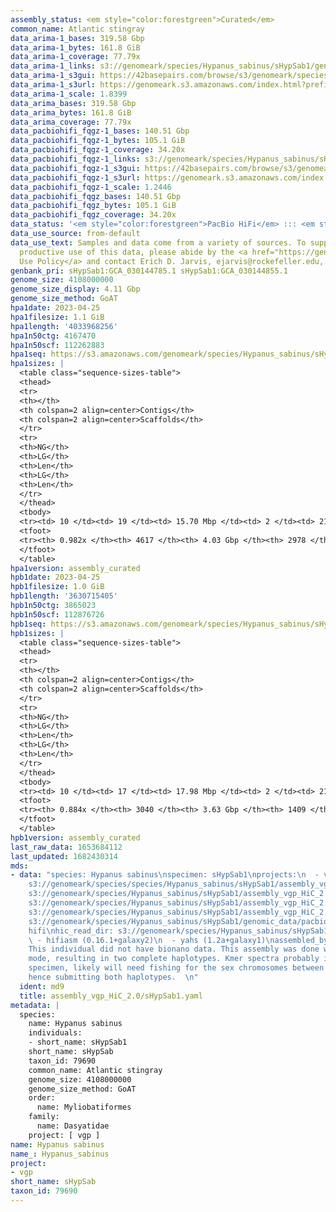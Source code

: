 ```yaml
---
assembly_status: <em style="color:forestgreen">Curated</em>
common_name: Atlantic stingray
data_arima-1_bases: 319.58 Gbp
data_arima-1_bytes: 161.8 GiB
data_arima-1_coverage: 77.79x
data_arima-1_links: s3://genomeark/species/Hypanus_sabinus/sHypSab1/genomic_data/arima/<br>
data_arima-1_s3gui: https://42basepairs.com/browse/s3/genomeark/species/Hypanus_sabinus/sHypSab1/genomic_data/arima/
data_arima-1_s3url: https://genomeark.s3.amazonaws.com/index.html?prefix=species/Hypanus_sabinus/sHypSab1/genomic_data/arima/
data_arima-1_scale: 1.8399
data_arima_bases: 319.58 Gbp
data_arima_bytes: 161.8 GiB
data_arima_coverage: 77.79x
data_pacbiohifi_fqgz-1_bases: 140.51 Gbp
data_pacbiohifi_fqgz-1_bytes: 105.1 GiB
data_pacbiohifi_fqgz-1_coverage: 34.20x
data_pacbiohifi_fqgz-1_links: s3://genomeark/species/Hypanus_sabinus/sHypSab1/genomic_data/pacbio_hifi/<br>
data_pacbiohifi_fqgz-1_s3gui: https://42basepairs.com/browse/s3/genomeark/species/Hypanus_sabinus/sHypSab1/genomic_data/pacbio_hifi/
data_pacbiohifi_fqgz-1_s3url: https://genomeark.s3.amazonaws.com/index.html?prefix=species/Hypanus_sabinus/sHypSab1/genomic_data/pacbio_hifi/
data_pacbiohifi_fqgz-1_scale: 1.2446
data_pacbiohifi_fqgz_bases: 140.51 Gbp
data_pacbiohifi_fqgz_bytes: 105.1 GiB
data_pacbiohifi_fqgz_coverage: 34.20x
data_status: '<em style="color:forestgreen">PacBio HiFi</em> ::: <em style="color:forestgreen">Arima</em>'
data_use_source: from-default
data_use_text: Samples and data come from a variety of sources. To support fair and
  productive use of this data, please abide by the <a href="https://genome10k.soe.ucsc.edu/data-use-policies/">Data
  Use Policy</a> and contact Erich D. Jarvis, ejarvis@rockefeller.edu, with any questions.
genbank_pri: sHypSab1:GCA_030144785.1 sHypSab1:GCA_030144855.1
genome_size: 4108000000
genome_size_display: 4.11 Gbp
genome_size_method: GoAT
hpa1date: 2023-04-25
hpa1filesize: 1.1 GiB
hpa1length: '4033968256'
hpa1n50ctg: 4167470
hpa1n50scf: 112262883
hpa1seq: https://s3.amazonaws.com/genomeark/species/Hypanus_sabinus/sHypSab1/assembly_curated/sHypSab1.hap1.cur.20230425.fasta.gz
hpa1sizes: |
  <table class="sequence-sizes-table">
  <thead>
  <tr>
  <th></th>
  <th colspan=2 align=center>Contigs</th>
  <th colspan=2 align=center>Scaffolds</th>
  </tr>
  <tr>
  <th>NG</th>
  <th>LG</th>
  <th>Len</th>
  <th>LG</th>
  <th>Len</th>
  </tr>
  </thead>
  <tbody>
  <tr><td> 10 </td><td> 19 </td><td> 15.70 Mbp </td><td> 2 </td><td> 212.30 Mbp </td></tr><tr><td> 20 </td><td> 51 </td><td> 10.73 Mbp </td><td> 5 </td><td> 187.19 Mbp </td></tr><tr><td> 30 </td><td> 96 </td><td> 8.06 Mbp </td><td> 7 </td><td> 182.41 Mbp </td></tr><tr><td> 40 </td><td> 158 </td><td> 5.77 Mbp </td><td> 9 </td><td> 169.66 Mbp </td></tr><tr style="background-color:#cccccc;"><td> 50 </td><td> 241 </td><td style="background-color:#88ff88;"> 4.17 Mbp </td><td> 12 </td><td style="background-color:#88ff88;"> 112.26 Mbp </td></tr><tr><td> 60 </td><td> 361 </td><td> 2.85 Mbp </td><td> 16 </td><td> 90.80 Mbp </td></tr><tr><td> 70 </td><td> 544 </td><td> 1.79 Mbp </td><td> 21 </td><td> 70.26 Mbp </td></tr><tr><td> 80 </td><td> 847 </td><td> 0.99 Mbp </td><td> 28 </td><td> 46.44 Mbp </td></tr><tr><td> 90 </td><td> 1527 </td><td> 372.37 Kbp </td><td> 225 </td><td> 0.57 Mbp </td></tr><tr><td> 100 </td><td> 0 </td><td>  </td><td> 0 </td><td>  </td></tr></tbody>
  <tfoot>
  <tr><th> 0.982x </th><th> 4617 </th><th> 4.03 Gbp </th><th> 2978 </th><th> 4.03 Gbp </th></tr>
  </tfoot>
  </table>
hpa1version: assembly_curated
hpb1date: 2023-04-25
hpb1filesize: 1.0 GiB
hpb1length: '3630715405'
hpb1n50ctg: 3865023
hpb1n50scf: 112876726
hpb1seq: https://s3.amazonaws.com/genomeark/species/Hypanus_sabinus/sHypSab1/assembly_curated/sHypSab1.hap2.cur.20230425.fasta.gz
hpb1sizes: |
  <table class="sequence-sizes-table">
  <thead>
  <tr>
  <th></th>
  <th colspan=2 align=center>Contigs</th>
  <th colspan=2 align=center>Scaffolds</th>
  </tr>
  <tr>
  <th>NG</th>
  <th>LG</th>
  <th>Len</th>
  <th>LG</th>
  <th>Len</th>
  </tr>
  </thead>
  <tbody>
  <tr><td> 10 </td><td> 17 </td><td> 17.98 Mbp </td><td> 2 </td><td> 210.74 Mbp </td></tr><tr><td> 20 </td><td> 46 </td><td> 11.72 Mbp </td><td> 5 </td><td> 186.50 Mbp </td></tr><tr><td> 30 </td><td> 88 </td><td> 7.85 Mbp </td><td> 7 </td><td> 177.59 Mbp </td></tr><tr><td> 40 </td><td> 151 </td><td> 5.58 Mbp </td><td> 9 </td><td> 166.19 Mbp </td></tr><tr style="background-color:#cccccc;"><td> 50 </td><td> 238 </td><td style="background-color:#88ff88;"> 3.87 Mbp </td><td> 12 </td><td style="background-color:#88ff88;"> 112.88 Mbp </td></tr><tr><td> 60 </td><td> 368 </td><td> 2.56 Mbp </td><td> 16 </td><td> 91.03 Mbp </td></tr><tr><td> 70 </td><td> 568 </td><td> 1.60 Mbp </td><td> 21 </td><td> 69.65 Mbp </td></tr><tr><td> 80 </td><td> 977 </td><td> 0.61 Mbp </td><td> 29 </td><td> 40.02 Mbp </td></tr><tr><td> 90 </td><td> 0 </td><td>  </td><td> 0 </td><td>  </td></tr><tr><td> 100 </td><td> 0 </td><td>  </td><td> 0 </td><td>  </td></tr></tbody>
  <tfoot>
  <tr><th> 0.884x </th><th> 3040 </th><th> 3.63 Gbp </th><th> 1409 </th><th> 3.63 Gbp </th></tr>
  </tfoot>
  </table>
hpb1version: assembly_curated
last_raw_data: 1653684112
last_updated: 1682430314
mds:
- data: "species: Hypanus sabinus\nspecimen: sHypSab1\nprojects:\n  - vgp\nhap1: s3://genomeark/species/species/Hypanus_sabinus/sHypSab1/assembly_vgp_HiC_2.0/sHypSab1.HiC.hap1.20220617.fasta.gz\nhap2:
    s3://genomeark/species/species/Hypanus_sabinus/sHypSab1/assembly_vgp_HiC_2.0/sHypSab1.HiC.hap2.20220617.fasta.gz\nhap1_pretext:
    s3://genomeark/species/Hypanus_sabinus/sHypSab1/assembly_vgp_HiC_2.0/evaluation/hap1/pretext/sHypSab1_hap1__s2_heatmap.pretext\nhap2_pretext:
    s3://genomeark/species/Hypanus_sabinus/sHypSab1/assembly_vgp_HiC_2.0/evaluation/hap2/pretext/sHypSab1_hap2__s2_heatmap.pretext\nkmer_spectra_img:
    s3://genomeark/species/Hypanus_sabinus/sHypSab1/assembly_vgp_HiC_2.0/evaluation/merqury/sHypSab1_png/\npacbio_read_dir:
    s3://genomeark/species/Hypanus_sabinus/sHypSab1/genomic_data/pacbio_hifi/\npacbio_read_type:
    hifi\nhic_read_dir: s3://genomeark/species/Hypanus_sabinus/sHypSab1/genomic_data/arima/\npipeline:\n
    \ - hifiasm (0.16.1+galaxy2)\n  - yahs (1.2a+galaxy1)\nassembled_by_group: Rockefeller\nnotes:
    This individual did not have bionano data. This assembly was done with Hifiasm-HiC
    mode, resulting in two complete haplotypes. Kmer spectra probably indicate a heterogametic
    specimen, likely will need fishing for the sex chromosomes between the two haplotypes,
    hence submitting both haplotypes.  \n"
  ident: md9
  title: assembly_vgp_HiC_2.0/sHypSab1.yaml
metadata: |
  species:
    name: Hypanus sabinus
    individuals:
    - short_name: sHypSab1
    short_name: sHypSab
    taxon_id: 79690
    common_name: Atlantic stingray
    genome_size: 4108000000
    genome_size_method: GoAT
    order:
      name: Myliobatiformes
    family:
      name: Dasyatidae
    project: [ vgp ]
name: Hypanus sabinus
name_: Hypanus_sabinus
project:
- vgp
short_name: sHypSab
taxon_id: 79690
---
```

